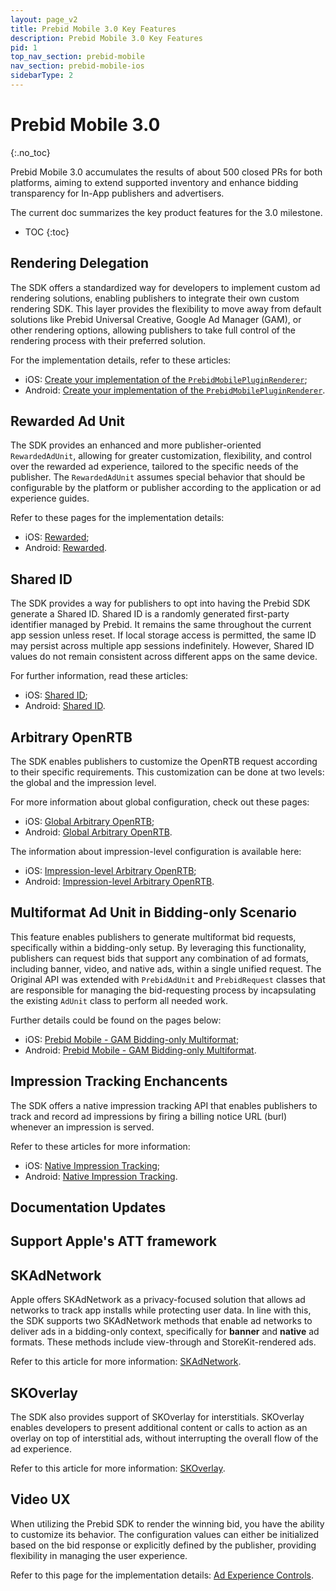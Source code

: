 ```yaml
---
layout: page_v2
title: Prebid Mobile 3.0 Key Features
description: Prebid Mobile 3.0 Key Features
pid: 1
top_nav_section: prebid-mobile
nav_section: prebid-mobile-ios
sidebarType: 2
---
```


# Prebid Mobile 3.0 
{:.no_toc}

Prebid Mobile 3.0 accumulates the results of about 500 closed PRs for both platforms, aiming to extend supported inventory and enhance bidding transparency for In-App publishers and advertisers. 

The current doc summarizes the key product features for the 3.0 milestone.

- TOC
{:toc}

## Rendering Delegation

The SDK offers a standardized way for developers to implement custom ad rendering solutions, enabling publishers to integrate their own custom rendering SDK. This layer provides the flexibility to move away from default solutions like Prebid Universal Creative, Google Ad Manager (GAM), or other rendering options, allowing publishers to take full control of the rendering process with their preferred solution.

For the implementation details, refer to these articles:

- iOS: [Create your implementation of the `PrebidMobilePluginRenderer`](/prebid-mobile/pbm-api/ios/pbm-plugin-renderer.html#create-your-implementation-of-the-prebidmobilepluginrenderer);
- Android: [Create your implementation of the `PrebidMobilePluginRenderer`](/prebid-mobile/pbm-api/android/pbm-plugin-renderer.md#create-your-implementation-of-the-prebidmobilepluginrenderer). 

## Rewarded Ad Unit 

The SDK provides an enhanced and more publisher-oriented `RewardedAdUnit`, allowing for greater customization, flexibility, and control over the rewarded ad experience, tailored to the specific needs of the publisher. The `RewardedAdUnit` assumes special behavior that should be configurable by the platform or publisher according to the application or ad experience guides.

Refer to these pages for the implementation details:

- iOS: [Rewarded](/prebid-mobile/modules/rendering/ios-sdk-integration-pb.html);
- Android: [Rewarded](/prebid-mobile/modules/rendering/android-sdk-integration-pb.html). 

## Shared ID

The SDK provides a way for publishers to opt into having the Prebid SDK generate a Shared ID. Shared ID is a randomly generated first-party identifier managed by Prebid. It remains the same throughout the current app session unless reset. If local storage access is permitted, the same ID may persist across multiple app sessions indefinitely. However, Shared ID values do not remain consistent across different apps on the same device.

For further information, read these articles:

- iOS: [Shared ID](/prebid-mobile/pbm-api/ios/pbm-targeting-ios.html#shared-id);
- Android: [Shared ID](/prebid-mobile/pbm-api/android/pbm-targeting-android.html#shared-id). 

## Arbitrary OpenRTB

The SDK enables publishers to customize the OpenRTB request according to their specific requirements. This customization can be done at two levels: the global and the impression level.

For more information about global configuration, check out these pages: 

- iOS: [Global Arbitrary OpenRTB](/prebid-mobile/pbm-api/ios/pbm-targeting-ios.html#arbitrary-openrtb);
- Android: [Global Arbitrary OpenRTB](/prebid-mobile/pbm-api/android/pbm-targeting-android.html#arbitrary-openrtb).

The information about impression-level configuration is available here: 

- iOS: [Impression-level Arbitrary OpenRTB](/prebid-mobile/pbm-api/ios/ios-sdk-integration-gam-original-api.md#arbitrary-openrtb);
- Android: [Impression-level Arbitrary OpenRTB](/prebid-mobile/pbm-api/android/android-sdk-integration-gam-original-api.html#arbitrary-openrtb).

## Multiformat Ad Unit in Bidding-only Scenario

This feature enables publishers to generate multiformat bid requests, specifically within a bidding-only setup. By leveraging this functionality, publishers can request bids that support any combination of ad formats, including banner, video, and native ads, within a single unified request. The Original API was extended with `PrebidAdUnit` and `PrebidRequest` classes that are responsible for managing the bid-requesting process by incapsulating the existing `AdUnit` class to perform all needed work.

Further details could be found on the pages below:

- iOS: [Prebid Mobile - GAM Bidding-only Multiformat](/prebid-mobile/recipes/subrecipes/ios/gam-bidding-only-multiformat.html);
- Android: [Prebid Mobile - GAM Bidding-only Multiformat](/prebid-mobile/recipes/subrecipes/android/gam-bidding-only-multiformat.html). 

## Impression Tracking Enchancents

The SDK offers a native impression tracking API that enables publishers to track and record ad impressions by firing a billing notice URL (burl) whenever an impression is served.

Refer to these articles for more information:

- iOS: [Native Impression Tracking](/prebid-mobile/pbm-api/ios/ios-sdk-integration-gam-original-api.html#native-impression-tracking);
- Android: [Native Impression Tracking](/prebid-mobile/pbm-api/android/android-sdk-integration-gam-original-api.html#native-impression-tracking). 

## Documentation Updates



## Support Apple's ATT framework



## SKAdNetwork 

Apple offers SKAdNetwork as a privacy-focused solution that allows ad networks to track app installs while protecting user data. In line with this, the SDK supports two SKAdNetwork methods that enable ad networks to deliver ads in a bidding-only context, specifically for **banner** and **native** ad formats. These methods include view-through and StoreKit-rendered ads.

Refer to this article for more information: [SKAdNetwork](/prebid-mobile/pbm-api/ios/ios-sdk-integration-gam-original-api.html#skadnetwork).

## SKOverlay

The SDK also provides support of SKOverlay for interstitials. SKOverlay enables developers to present additional content or calls to action as an overlay on top of interstitial ads, without interrupting the overall flow of the ad experience.

Refer to this article for more information: [SKOverlay](/prebid-mobile/pbm-api/ios/ios-sdk-integration-gam-original-api.html#skoverlay).


## Video UX

When utilizing the Prebid SDK to render the winning bid, you have the ability to customize its behavior. The configuration values can either be initialized based on the bid response or explicitly defined by the publisher, providing flexibility in managing the user experience.

Refer to this page for the implementation details: [Ad Experience Controls](/prebid-mobile/modules/rendering/combined-ad-experience-controls.html#ad-experience-controls).
